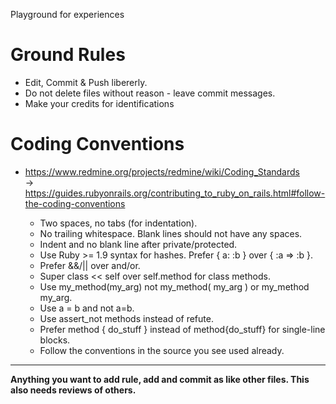 Playground for experiences

# Ground Rules
 * Edit, Commit & Push libererly.
 * Do not delete files without reason - leave commit messages.
 * Make your credits for identifications

# Coding Conventions
 * https://www.redmine.org/projects/redmine/wiki/Coding_Standards   
  -> https://guides.rubyonrails.org/contributing_to_ruby_on_rails.html#follow-the-coding-conventions

   * Two spaces, no tabs (for indentation).
   * No trailing whitespace. Blank lines should not have any spaces.
   * Indent and no blank line after private/protected.
   * Use Ruby >= 1.9 syntax for hashes. Prefer { a: :b } over { :a => :b }.
   * Prefer &&/|| over and/or.
   * Super class << self over self.method for class methods.
   * Use my_method(my_arg) not my_method( my_arg ) or my_method my_arg.
   * Use a = b and not a=b.
   * Use assert_not methods instead of refute.
   * Prefer method { do_stuff } instead of method{do_stuff} for single-line blocks.
   * Follow the conventions in the source you see used already.

***

**Anything you want to add rule, add and commit as like other files. This also needs reviews of others.**
